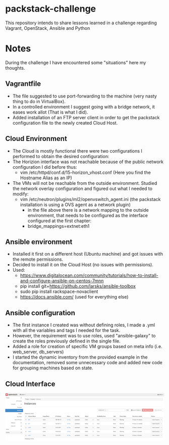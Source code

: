 # packstack-challenge
This repository intends to share lessons learned in a challenge regarding Vagrant, OpenStack, Ansible and Python

# Notes
During the challenge I have encountered some "situations" here my thoughts.

## Vagrantfile
- The file suggested to use port-forwarding to the machine (very nasty thing to do in VirtualBox).
- In a controlled environment I suggest going with a bridge network, it eases work allot (That is what I did).
- Added installation of an FTP server client in order to get the packstack configuration file to the newly created Cloud Host.

## Cloud Environment
- The Cloud is mostly functional there were two configurations I performed to obtain the desired configuration:
 - The Horizion interface was not reachable because of the public network configuration I did before thus:
   + vim /etc/httpd/conf.d/15-horizon_vhost.conf (Here you find the Hostname Alias as an IP)
 - The VMs will not be reachable from the outside environment. Studied the network overlay configuration and figured out what I needed to modify:
   + vim /etc/neutron/plugins/ml2/openvswitch_agent.ini (the packstack installation is using a OVS agent as a network plugin)
     + in the file above there is a network mapping to the outside environment, that needs to be configured as the interface configured at the first chapter:
     - bridge_mappings=extnet:eth1

## Ansible environment
- Installed it first on a different host (Ubuntu machine) and got issues with the remote permissions.
- Decided to install it on the Cloud Host (no issues with permissions). 
- Used:
  - https://www.digitalocean.com/community/tutorials/how-to-install-and-configure-ansible-on-centos-7mnn
  - pip install git+https://github.com/larsks/ansible-toolbox
  - sudo pip install rackspace-novaclient
  - https://docs.ansible.com/ (used for everything else)

## Ansible configuration
- The first instance I created was without defining roles, I made a .yml with all the variables and tags I needed for the task.
- However, the requirement was to use roles, used "ansible-galaxy" to create the roles previously defined in the single file.
- Added a role for creation of specific VM groups based on meta info (i.e. web_server, db_servers)
- I started the dynamic inventory from the provided example in the documentation, removed some unnecessary code and added new code for grouping machines based on state.

## Cloud Interface
![alt text](https://github.com/Biohazardhpk/packstack-challenge/blob/master/cloud.PNG)
